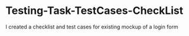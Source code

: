 # Testing-Task-TestCases-CheckList

I created a checklist and test cases for existing mockup of a login form
